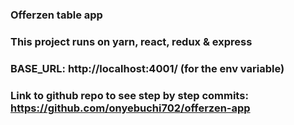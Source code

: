 ### Offerzen table app

### This project runs on yarn, react, redux & express
### BASE_URL: http://localhost:4001/ (for the env variable)
### Link to github repo to see step by step commits: https://github.com/onyebuchi702/offerzen-app

